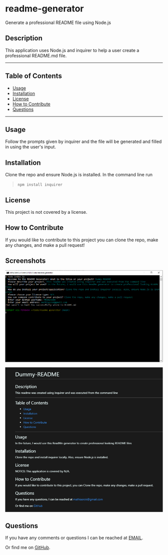 # readme-generator
Generate a professional README file using Node.js

## Description
This application uses Node.js and inquirer to help a user create a professional README.md file.

----------------------------------

## Table of Contents

* [Usage](#usage)
* [Installation](#installation)
* [License](#license)
* [How to Contribute](#How-to-Contribute)
* [Questions](#questions)

----------------------------------

## Usage
Follow the prompts given by inquirer and the file will be generated and filled in using 
the user's input.

## Installation
Clone the repo and ensure Node.js is installed. In the command line run 
> `npm install inquirer`

## License
This project is not covered by a license.

## How to Contribute
If you would like to contribute to this project you can clone the repo, make any changes, and make a pull request!

## Screenshots

![CLI](./screenshots/cliSS.png)

![Dummy](./screenshots/dummySS.png)

## Questions
If you have any comments or questions I can be reached at [EMAIL](mathiasrok@gmail.com).

Or find me on [GitHub](https://github.com/MRomano84).
